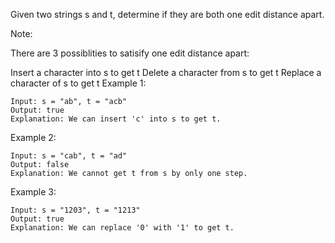Given two strings s and t, determine if they are both one edit distance apart.

Note: 

There are 3 possiblities to satisify one edit distance apart:

Insert a character into s to get t
Delete a character from s to get t
Replace a character of s to get t
Example 1:
```
Input: s = "ab", t = "acb"
Output: true
Explanation: We can insert 'c' into s to get t.
```
Example 2:
```
Input: s = "cab", t = "ad"
Output: false
Explanation: We cannot get t from s by only one step.
```
Example 3:
```
Input: s = "1203", t = "1213"
Output: true
Explanation: We can replace '0' with '1' to get t.
```
